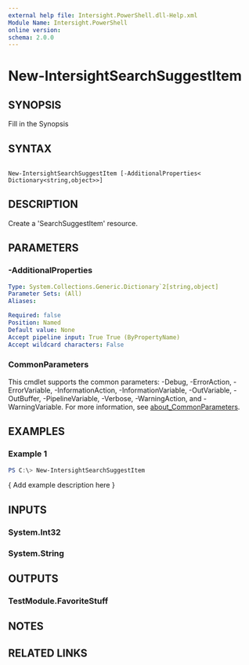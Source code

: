 ```yaml
---
external help file: Intersight.PowerShell.dll-Help.xml
Module Name: Intersight.PowerShell
online version:
schema: 2.0.0
---
```


# New-IntersightSearchSuggestItem

## SYNOPSIS
Fill in the Synopsis

## SYNTAX

```

New-IntersightSearchSuggestItem [-AdditionalProperties< Dictionary<string,object>>]

```

## DESCRIPTION
Create a &apos;SearchSuggestItem&apos; resource.

## PARAMETERS

### -AdditionalProperties


```yaml
Type: System.Collections.Generic.Dictionary`2[string,object]
Parameter Sets: (All)
Aliases:

Required: false
Position: Named
Default value: None
Accept pipeline input: True True (ByPropertyName)
Accept wildcard characters: False
```


### CommonParameters
This cmdlet supports the common parameters: -Debug, -ErrorAction, -ErrorVariable, -InformationAction, -InformationVariable, -OutVariable, -OutBuffer, -PipelineVariable, -Verbose, -WarningAction, and -WarningVariable. For more information, see [about_CommonParameters](http://go.microsoft.com/fwlink/?LinkID=113216).

## EXAMPLES

### Example 1
```powershell
PS C:\> New-IntersightSearchSuggestItem
```

{ Add example description here }

## INPUTS

### System.Int32

### System.String

## OUTPUTS

### TestModule.FavoriteStuff

## NOTES

## RELATED LINKS
